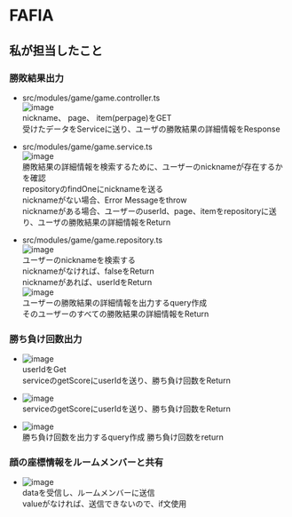 # FAFIA

## 私が担当したこと

### 勝敗結果出力  
* src/modules/game/game.controller.ts  
![image](https://user-images.githubusercontent.com/53047744/172741209-f7ecf559-b7f0-4e36-8d90-b5dade6cae7b.png)  
nickname、 page、 item(perpage)をGET  
受けたデータをServiceに送り、ユーザの勝敗結果の詳細情報をResponse

* src/modules/game/game.service.ts  
![image](https://user-images.githubusercontent.com/53047744/172741046-de2d7ba6-945b-480d-8306-b291d3465f45.png)  
勝敗結果の詳細情報を検索するために、ユーザーのnicknameが存在するかを確認  
repositoryのfindOneにnicknameを送る  
nicknameがない場合、Error Messageをthrow  
nicknameがある場合、ユーザーのuserId、page、itemをrepositoryに送り、ユーザの勝敗結果の詳細情報をReturn

* src/modules/game/game.repository.ts  
![image](https://user-images.githubusercontent.com/53047744/172740782-8a31bb1f-4374-4084-acbb-4f32c43096f0.png)  
ユーザーのnicknameを検索する  
nicknameがなければ、falseをReturn  
nicknameがあれば、userIdをReturn  
![image](https://user-images.githubusercontent.com/53047744/172740750-940fe97b-0c2f-4fec-b6d4-d76da8f6d2d9.png)  
ユーザーの勝敗結果の詳細情報を出力するquery作成  
そのユーザーのすべての勝敗結果の詳細情報をReturn 

### 勝ち負け回数出力  
* ![image](https://user-images.githubusercontent.com/53047744/172741237-a9cfeed8-2501-4e94-97d0-9f16d957bcd3.png)  
userIdをGet  
serviceのgetScoreにuserIdを送り、勝ち負け回数をReturn  

* ![image](https://user-images.githubusercontent.com/53047744/172741111-f1e74ffe-fa9a-491c-8ade-490f43efe883.png)  
serviceのgetScoreにuserIdを送り、勝ち負け回数をReturn 

* ![image](https://user-images.githubusercontent.com/53047744/172741155-d6614ad2-a6e6-466b-95a6-46381b0977fe.png)  
勝ち負け回数を出力するquery作成
勝ち負け回数をreturn

### 顔の座標情報をルームメンバーと共有  
* ![image](https://user-images.githubusercontent.com/53047744/172750460-79af5760-6913-4c11-973d-b6aac0d79b95.png)  
dataを受信し、ルームメンバーに送信  
valueがなければ、送信できないので、if文使用
